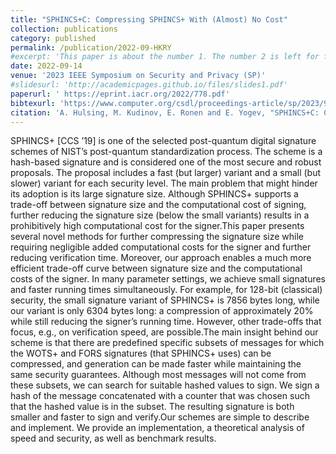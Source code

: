 ```yaml
---
title: "SPHINCS+C: Compressing SPHINCS+ With (Almost) No Cost"
collection: publications
category: published
permalink: /publication/2022-09-HKRY
#excerpt: 'This paper is about the number 1. The number 2 is left for future work.'
date: 2022-09-14
venue: '2023 IEEE Symposium on Security and Privacy (SP)'
#slidesurl: 'http://academicpages.github.io/files/slides1.pdf'
paperurl: ' https://eprint.iacr.org/2022/778.pdf'
bibtexurl: 'https://www.computer.org/csdl/proceedings-article/sp/2023/933600b435/1OXGXQWl13a'
citation: 'A. Hulsing, M. Kudinov, E. Ronen and E. Yogev, "SPHINCS+C: Compressing SPHINCS+ With (Almost) No Cost," in 2023 IEEE Symposium on Security and Privacy (SP), San Francisco, CA, USA, 2023, pp. 1435-1453, doi: 10.1109/SP46215.2023.10179381.'
---
```

SPHINCS+ [CCS ’19] is one of the selected post-quantum digital signature schemes of NIST’s post-quantum standardization process. The scheme is a hash-based signature and is considered one of the most secure and robust proposals. The proposal includes a fast (but larger) variant and a small (but slower) variant for each security level. The main problem that might hinder its adoption is its large signature size. Although SPHINCS+ supports a trade-off between signature size and the computational cost of signing, further reducing the signature size (below the small variants) results in a prohibitively high computational cost for the signer.This paper presents several novel methods for further compressing the signature size while requiring negligible added computational costs for the signer and further reducing verification time. Moreover, our approach enables a much more efficient trade-off curve between signature size and the computational costs of the signer. In many parameter settings, we achieve small signatures and faster running times simultaneously. For example, for 128-bit (classical) security, the small signature variant of SPHINCS+ is 7856 bytes long, while our variant is only 6304 bytes long: a compression of approximately 20% while still reducing the signer’s running time. However, other trade-offs that focus, e.g., on verification speed, are possible.The main insight behind our scheme is that there are predefined specific subsets of messages for which the WOTS+ and FORS signatures (that SPHINCS+ uses) can be compressed, and generation can be made faster while maintaining the same security guarantees. Although most messages will not come from these subsets, we can search for suitable hashed values to sign. We sign a hash of the message concatenated with a counter that was chosen such that the hashed value is in the subset. The resulting signature is both smaller and faster to sign and verify.Our schemes are simple to describe and implement. We provide an implementation, a theoretical analysis of speed and security, as well as benchmark results.
